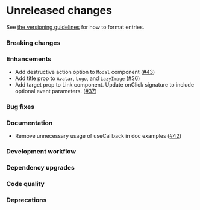 # Unreleased changes

See [the versioning guidelines](VERSIONING.md) for how to format entries.

### Breaking changes

### Enhancements

-   Add destructive action option to `Modal` component ([#43](https://github.com/FieldLevel/FieldLevelPlaybook/pull/43))
-   Add title prop to `Avatar`, `Logo`, and `LazyImage` ([#36](https://github.com/FieldLevel/FieldLevelPlaybook/pull/36))
-   Add target prop to Link component. Update onClick signature to include optional event parameters. ([#37](https://github.com/FieldLevel/FieldLevelPlaybook/pull/37))

### Bug fixes

### Documentation

-   Remove unnecessary usage of useCallback in doc examples ([#42](https://github.com/FieldLevel/FieldLevelPlaybook/pull/42))

### Development workflow

### Dependency upgrades

### Code quality

### Deprecations
